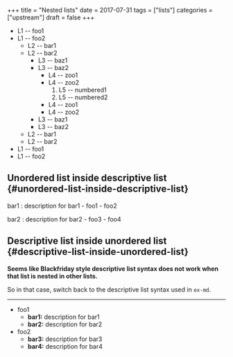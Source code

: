 +++
title = "Nested lists"
date = 2017-07-31
tags = ["lists"]
categories = ["upstream"]
draft = false
+++

-   L1 -- foo1
-   L1 -- foo2
    -   L2 -- bar1
    -   L2 -- bar2
        -   L3 -- baz1
        -   L3 -- baz2
            -   L4 -- zoo1
            -   L4 -- zoo2
                1.  L5 -- numbered1
                2.  L5 -- numbered2
            -   L4 -- zoo1
            -   L4 -- zoo2
        -   L3 -- baz1
        -   L3 -- baz2
    -   L2 -- bar1
    -   L2 -- bar2
-   L1 -- foo1
-   L1 -- foo2


## Unordered list inside descriptive list {#unordered-list-inside-descriptive-list}

bar1
: description for bar1
    -   foo1
    -   foo2

bar2
: description for bar2
    -   foo3
    -   foo4


## Descriptive list inside unordered list {#descriptive-list-inside-unordered-list}

**Seems like Blackfriday style descriptive list syntax does not work
when that list is nested in other lists.**

So in that case, switch back to the descriptive list syntax used in
`ox-md`.

---

-   foo1
    -   **bar1:** description for bar1
    -   **bar2:** description for bar2
-   foo2
    -   **bar3:** description for bar3
    -   **bar4:** description for bar4
